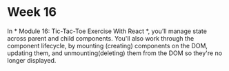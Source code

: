 # Week 16

In * Module 16: Tic-Tac-Toe Exercise With React *, you’ll manage state across parent and child components. You'll also work through the component lifecycle, by mounting (creating) components on the DOM, updating them, and unmounting(deleting) them from the DOM so they're no longer displayed.